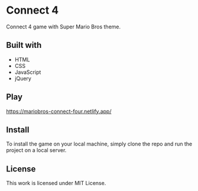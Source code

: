 # Connect 4
Connect 4 game with Super Mario Bros theme. 

## Built with
* HTML
* CSS
* JavaScript
* jQuery

## Play
https://mariobros-connect-four.netlify.app/

## Install
To install the game on your local machine, simply clone the repo and run the project on a local server.

## License
This work is licensed under MIT License.
